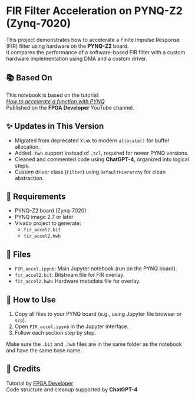 # FIR Filter Acceleration on PYNQ-Z2 (Zynq-7020)

This project demonstrates how to accelerate a Finite Impulse Response (FIR) filter using hardware on the **PYNQ-Z2** board.  
It compares the performance of a software-based FIR filter with a custom hardware implementation using DMA and a custom driver.

## 📚 Based On

This notebook is based on the tutorial:  
[*How to accelerate a function with PYNQ*](https://www.youtube.com/watch?v=PwG037LuNvA)  
Published on the **FPGA Developer** YouTube channel.

## ✨ Updates in This Version

- Migrated from deprecated `Xlnk` to modern `allocate()` for buffer allocation.
- Added `.hwh` support instead of `.tcl`, required for newer PYNQ versions.
- Cleaned and commented code using **ChatGPT-4**, organized into logical steps.
- Custom driver class (`Filter`) using `DefaultHierarchy` for clean abstraction.

## 🔧 Requirements

- PYNQ-Z2 board (Zynq-7020)
- PYNQ image 2.7 or later
- Vivado project to generate:
  - `fir_accel2.bit`
  - `fir_accel2.hwh`

## 📁 Files

- `FIR_accel.ipynb`: Main Jupyter notebook (run on the PYNQ board).
- `fir_accel2.bit`: Bitstream file for FIR overlay.
- `fir_accel2.hwh`: Hardware metadata file for overlay.

## 🚀 How to Use

1. Copy all files to your PYNQ board (e.g., using Jupyter file browser or `scp`).
2. Open `FIR_accel.ipynb` in the Jupyter interface.
3. Follow each section step by step.

Make sure the `.bit` and `.hwh` files are in the same folder as the notebook and have the same base name.

## 🤝 Credits

Tutorial by  [FPGA Developer](https://www.youtube.com/c/FPGAdeveloper)  
Code structure and cleanup supported by **ChatGPT-4**